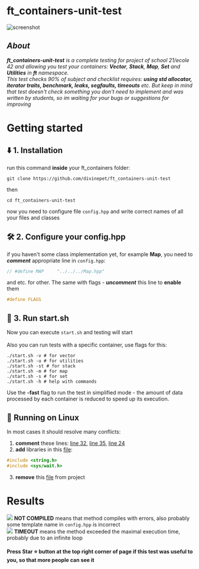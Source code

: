 # ft_containers-unit-test

![screenshot](https://raw.githubusercontent.com/divinepet/ft_containers-unit-test/main/sources/system/credits/screenshot.gif)

## <i>About
<span><b>ft_containers-unit-test</b></span> is a complete testing for project of school 21/ecole 42 and allowing you test your containers: <b>Vector</b>, <b>Stack</b>, <b>Map</b>, <b>Set</b> and <b>Utilities</b> in <b>ft</b> namespace.</br>
This test checks 90% of subject and checklist requires: <b>using std allocator, iterator traits, benchmark, leaks, segfaults, timeouts</b> etc. But keep in mind that test doesn't check something you don't need to implement and was written by students, so im waiting for your bugs or suggestions for improving</i>

# Getting started
## ⬇️ 1. Installation
run this command <b>inside</b> your ft_containers folder:
```shell
git clone https://github.com/divinepet/ft_containers-unit-test
```
then
```shell
cd ft_containers-unit-test
```
now you need to configure file ```config.hpp``` and write correct names of all your files and classes
## 🛠 2. Configure your config.hpp
if you haven't some class implementation yet, for example <b>Map</b>, you need to <b><i>comment</i></b> appropriate line in ```config.hpp```:
```c++
// #define MAP     "../../../Map.hpp"
```
and etc. for other. The same with flags - <b><i>uncomment</i></b> this line to <b>enable</b> them
```c++
#define FLAGS
```
## 📝 3. Run start.sh
Now you can execute ```start.sh``` and testing will start</br></br>
Also you can run tests with a specific container, use flags for this:
```shell
./start.sh -v # for vector
./start.sh -u # for utilities
./start.sh -st # for stack
./start.sh -m # for map
./start.sh -s # for set
./start.sh -h # help with commands
```
Use the <b>-fast</b> flag to run the test in simplified mode - the amount of data processed by each container is reduced to speed up its execution.
## 🐧 Running on Linux
In most cases it should resolve many conflicts:
1. <b>comment</b> these lines: [line 32](sources/system/run_set.cpp#L32), [line 35](sources/system/run_map.cpp#L35), [line 24](sources/system/lib.hpp#L24)
2. <b>add</b> libraries in this [file](sources/system/engine.ipp):
```c++
#include <string.h>
#include <sys/wait.h>
```
3. <b>remove</b> this [file](sources/system/Alloc.hpp) from project


# Results

![](https://via.placeholder.com/15/f00/000000?text=+) <b>NOT COMPILED</b> means that method compiles with errors, also probably some template name in ```config.hpp``` is incorrect</br>
![](https://via.placeholder.com/15/f90/000000?text=+) <b>TIMEOUT</b> means the method exceeded the maximal execution time, probably due to an infinite loop
#### Press Star ⭐ button at the top right corner of page if this test was useful to you, so that more people can see it
